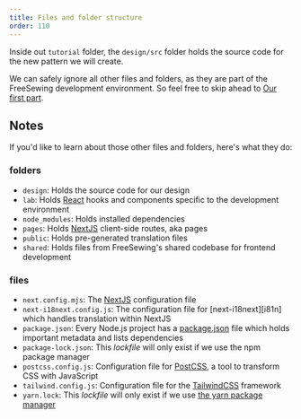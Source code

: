 ```yaml
---
title: Files and folder structure
order: 110
---
```


Inside out `tutorial` folder, the `design/src` folder holds the source code for
the new pattern we will create.

We can safely ignore all other files and folders, as they are part of the
FreeSewing development environment.
So feel free to skip ahead to [Our first part](/tutorials/pattern-design/our-first-part).

## Notes

If you'd like to learn about those other files and folders, here's what they do:

### folders

- `design`: Holds the source code for our design
- `lab`: Holds [React][react] hooks and components specific to the development environment
- `node_modules`: Holds installed dependencies
- `pages`: Holds [NextJS][next] client-side routes, aka pages
- `public`: Holds pre-generated translation files
- `shared`: Holds files from FreeSewing's shared codebase for frontend development

### files

- `next.config.mjs`: The [NextJS][next] configuration file
- `next-i18next.config.js`: The configuration file for [next-i18next][i81n] which handles translation within NextJS
- `package.json`: Every Node.js project has a [package.json][pkg] file which holds important metadata and lists dependencies
- `package-lock.json`: This *lockfile* will only exist if we use the npm package manager
- `postcss.config.js`: Configuration file for [PostCSS][postcss], a tool to transform CSS with JavaScript
- `tailwind.config.js`: Configuration file for the [TailwindCSS][tailwind] framework
- `yarn.lock`: This *lockfile* will only exist if we use [the yarn package manager][yarn]

[next]: https://nextjs.org/
[tailwind]: https://tailwindcss.com/
[postcss]: https://postcss.org/
[yarn]: https://yarnpkg.com/
[pkg]: https://docs.npmjs.com/cli/v8/configuring-npm/package-json
[react]: https://reactjs.org/

